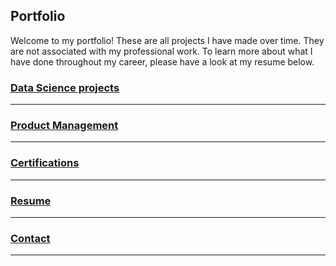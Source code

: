 ## Portfolio

Welcome to my portfolio!
These are all projects I have made over time. They are not associated with my professional work. To learn more about what I have done throughout my career, please have a look at my resume below. 

### [Data Science projects](DS_index)
---
### [Product Management](/PM/PM)
---
### [Certifications](/Certifications/certifications)
---
### [Resume](/Resume/CV_Sebastian_Andreasen.pdf)
---
### [Contact](Contact)
---